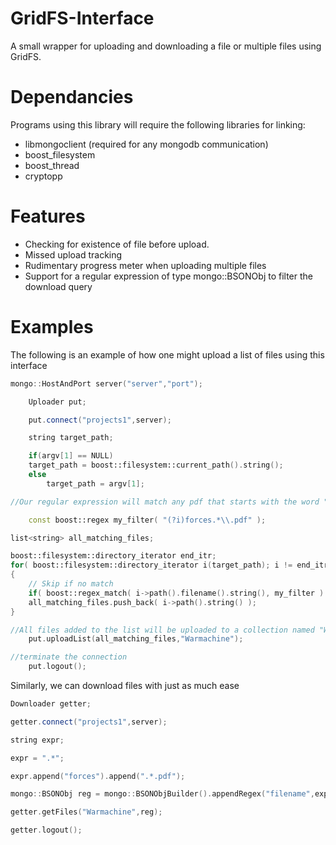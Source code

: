 GridFS-Interface
================

A small wrapper for uploading and downloading a file or multiple files using GridFS.

Dependancies
============
Programs using this library will require the following libraries for linking:

+ libmongoclient (required for any mongodb communication)
+ boost_filesystem
+ boost_thread
+ cryptopp

Features
========

+ Checking for existence of file before upload.
+ Missed upload tracking
+ Rudimentary progress meter when uploading multiple files
+ Support for a regular expression of type mongo::BSONObj to filter the download query

Examples
========
The following is an example of how one might upload a list of files using this interface
```c++
mongo::HostAndPort server("server","port");

    Uploader put;

    put.connect("projects1",server);

    string target_path;

    if(argv[1] == NULL)
    target_path = boost::filesystem::current_path().string();
    else
        target_path = argv[1];

//Our regular expression will match any pdf that starts with the word "forces"

    const boost::regex my_filter( "(?i)forces.*\\.pdf" );

list<string> all_matching_files;

boost::filesystem::directory_iterator end_itr;
for( boost::filesystem::directory_iterator i(target_path); i != end_itr; ++i )
{
    // Skip if no match
    if( boost::regex_match( i->path().filename().string(), my_filter ) )
    all_matching_files.push_back( i->path().string() );
}

//All files added to the list will be uploaded to a collection named "Warmachine"
    put.uploadList(all_matching_files,"Warmachine");

//terminate the connection
    put.logout();
```
Similarly, we can download files with just as much ease

```c++
Downloader getter;

getter.connect("projects1",server);

string expr;

expr = ".*";

expr.append("forces").append(".*.pdf");

mongo::BSONObj reg = mongo::BSONObjBuilder().appendRegex("filename",expr,"i").obj();

getter.getFiles("Warmachine",reg);

getter.logout();
```

